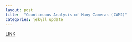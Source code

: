 ```yaml
---
layout: post
title:  "Countinuous Analysis of Many Cameras (CAM2)"
categories: jekyll update
---
```

[LINK](https://www.cam2project.net)